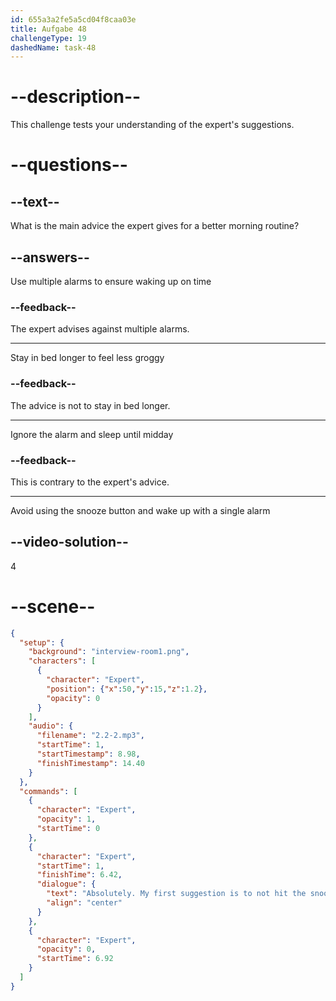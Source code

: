 ```yaml
---
id: 655a3a2fe5a5cd04f8caa03e
title: Aufgabe 48
challengeType: 19
dashedName: task-48
---
```


<!-- (Audio) Expert: Absolutely! My first suggestion is: to not hit the snooze button multiple times. -->

# --description--

This challenge tests your understanding of the expert's suggestions.

# --questions--

## --text--

What is the main advice the expert gives for a better morning routine?

## --answers--

Use multiple alarms to ensure waking up on time

### --feedback--

The expert advises against multiple alarms.

---
Stay in bed longer to feel less groggy

### --feedback--

The advice is not to stay in bed longer.

---

Ignore the alarm and sleep until midday

### --feedback--

This is contrary to the expert's advice.

---

Avoid using the snooze button and wake up with a single alarm

## --video-solution--

4

# --scene--

```json
{
  "setup": {
    "background": "interview-room1.png",
    "characters": [
      {
        "character": "Expert",
        "position": {"x":50,"y":15,"z":1.2},
        "opacity": 0
      }
    ],
    "audio": {
      "filename": "2.2-2.mp3",
      "startTime": 1,
      "startTimestamp": 8.98,
      "finishTimestamp": 14.40
    }
  },
  "commands": [
    {
      "character": "Expert",
      "opacity": 1,
      "startTime": 0
    },
    {
      "character": "Expert",
      "startTime": 1,
      "finishTime": 6.42,
      "dialogue": {
        "text": "Absolutely. My first suggestion is to not hit the snooze button multiple times.",
        "align": "center"
      }
    },
    {
      "character": "Expert",
      "opacity": 0,
      "startTime": 6.92
    }
  ]
}
```
